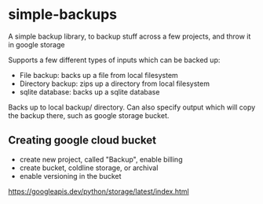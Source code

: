 # simple-backups
A simple backup library, to backup stuff across a few projects, and throw it in google storage

Supports a few different types of inputs which can be backed up:
- File backup: backs up a file from local filesystem
- Directory backup: zips up a directory from local filesystem
- sqlite database: backs up a sqlite database

Backs up to local backup/ directory.
Can also specify output which will copy the backup there, such as google storage bucket.

## Creating google cloud bucket
- create new project, called "Backup", enable billing
- create bucket, coldline storage, or archival
- enable versioning in the bucket

https://googleapis.dev/python/storage/latest/index.html
